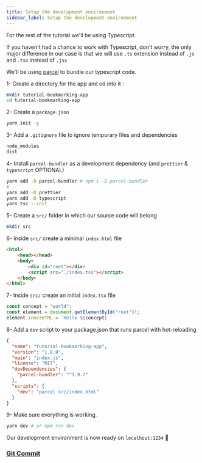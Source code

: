 ```yaml
---
title: Setup the development environment
sidebar_label: Setup the development environment
---
```


For the rest of the tutorial we'll be using Typescript. 

If you haven't had a chance to work with Typescript, don't worry, the only major difference in our case is that we will use `.ts` extension instead of `.js` and `.tsx` instead of `.jsx`

We'll be using [parcel](https://github.com/parcel-bundler/parcel) to bundle our typescript code.

1-  Create a directory for the app and cd into it :

```bash
mkdir tutorial-bookmarking-app
cd tutorial-bookmarking-app
```

2- Create a `package.json` 

```bash
yarn init -y
```

3- Add a `.gitignore` file to ignore temporary files and dependencies

```bash
node_modules
dist
```

4- Install `parcel-bundler` as a development dependency \(and `prettier` & `typescript` OPTIONAL\)

```bash
yarn add -D parcel-bundler # npm i -D parcel-bundler
# 
yarn add -D prettier
yarn add -D typescript
yarn tsc --init
```

5- Create a `src/` folder in which our source code will belong

```bash
mkdir src
```

6- Inside `src/` create a minimal `index.html` file

```html
<html>
    <head></head>
    <body>
        <div id="root"></div>
        <script src="./index.tsx"></script>
    </body>
</html>
```

7- Inside `src/` create an initial `index.tsx` file

```typescript
const concept = "world";
const element = document.getElementById("root")!;
element.innerHTML = `Hello ${concept} `
```

8- Add a `dev` script to your package.json that runs parcel with hot-reloading

```json
{
  "name": "tutorial-bookmarking-app",
  "version": "1.0.0",
  "main": "index.js",
  "license": "MIT",
  "devDependencies": {
    "parcel-bundler": "^1.9.7"
  },
  "scripts": {
    "dev": "parcel src/index.html"
  }
}

```

9- Make sure everything is working.

```bash
yarn dev # or npm run dev
```

Our development environment is now ready on `localhost:1234`  🎉

### [Git Commit](https://github.com/rakannimer/react-firebase/commit/f36141dfb9038b0a820bcd3dc98e2d2197b03cdf)

